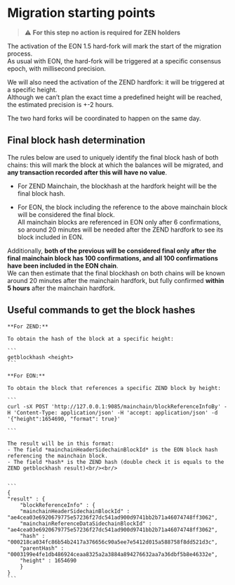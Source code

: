 # Migration starting points

> :warning: **For this step no action is required for ZEN holders** 

The activation of the EON 1.5 hard-fork will mark the start of the migration process.<br/>
As usual with EON, the hard-fork will be triggered at a specific consensus epoch, with millisecond precision.<br/>

We will also need the activation of the ZEND hardfork: it will be triggered at a specific height.<br/>
Although we can’t plan the exact time a predefined height will be reached, the estimated precision  is +-2 hours.<br/>

The two hard forks  will be coordinated to happen on the same day.

## Final block hash determination

The rules below are used to uniquely identify the final block hash of both  chains: this will mark the block at which the balances will be migrated, and <b>any transaction recorded after this will have no value</b>.

- For ZEND Mainchain, the blockhash at the hardfork height will be the final block hash.

- For EON, the block including the reference to the above mainchain block  will be considered the final block. <br/>
All mainchain blocks are referenced in EON only after 6 confirmations, so around 20 minutes  will be needed after the ZEND hardfork to see its block included in EON.

Additionally, <b>both of the previous will be considered final only after the final mainchain block has 100 confirmations, and all 100 confirmations have been included in the EON chain</b>.<br/>
We can then estimate that the final blockhash on both chains will be known around 20 minutes after the mainchain hardfork, but  fully confirmed **within 5 hours** after the mainchain hardfork.

## Useful commands to get the block hashes

    **For ZEND:**

    To obtain the hash of the block at a specific height:

    ```
    getblockhash <height>
    ```

    **For EON:**

    To obtain the block that references a specific ZEND block by height:

    ```
    curl -sX POST 'http://127.0.0.1:9085/mainchain/blockReferenceInfoBy' -H 'Content-Type: application/json' -H 'accept: application/json' -d '{"height":1654690, "format": true}'

    ```

    The result will be in this format:
    - The field *mainchainHeaderSidechainBlockId* is the EON block hash referencing the mainchain block.
    - The field *hash* is the ZEND hash (double check it is equals to the ZEND getblockhash result)<br/><br/>


    ```
    {
    "result" : {
        "blockReferenceInfo" : {
        "mainchainHeaderSidechainBlockId" : "ae4cea03e6920679775e57236f27dc541ad900d9741bb2b71a46074748ff3062",
        "mainchainReferenceDataSidechainBlockId" : "ae4cea03e6920679775e57236f27dc541ad900d9741bb2b71a46074748ff3062",
        "hash" : "000218ca034fc86b54b2417a376656c90a5ee7e5412d015a588758f8dd521d3c",
        "parentHash" : "0003199e4fe1db486924ceaa8325a2a3884a894276632aa7a36dbf5b8e46332e",
        "height" : 1654690
        }
    }
    ```


